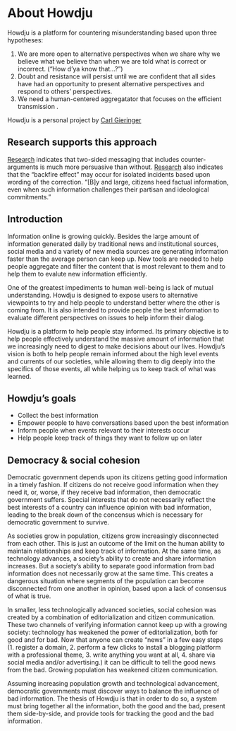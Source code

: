 # About Howdju

Howdju is a platform for countering misunderstanding based upon three hypotheses:

1. We are more open to alternative perspectives when we share why we believe what we believe than when we are told what
   is correct or incorrect. (“How d’ya know that…?”)
2. Doubt and resistance will persist until we are confident that all sides have had an opportunity to present alternative
   perspectives and respond to others’ perspectives.
3. We need a human-centered aggregatator that focuses on the efficient transmission .

Howdju is a personal project by [Carl Gieringer](https://twitter.com/carlgieringer)

## Research supports this approach

[Research](http://dx.doi.org/10.1080/23808985.1999.11678963 "Daniel J. O’Keefe (1999) How to Handle Opposing Arguments
in Persuasive Messages: A Meta-Analytic Review of the Effects of One-Sided and Two-Sided Messages, Annals of the
International Communication Association, 22:1, 209-249, DOI: 10.1080/23808985.1999.11678963") indicates that two-sided
messaging that includes counter-arguments is much more persuasive than without.
[Research](https://www.poynter.org/news/fact-checking-doesnt-backfire-new-study-suggests "Fact-checking doesn't
'backfire,' new study suggests, Alexios Mantzarlis, November 2, 2016 citing Wood, Thomas and Porter, Ethan, The Elusive
Backfire Effect: Mass Attitudes’ Steadfast Factual Adherence (December 31, 2017)") also indicates that the “backfire
effect” may occur for isolated incidents based upon wording of the correction. “[B]y and large, citizens heed factual
information, even when such information challenges their partisan and ideological commitments.”

## Introduction

Information online is growing quickly. Besides the large amount of information generated daily by traditional news and
institutional sources, social media and a variety of new media sources are generating information faster than the
average person can keep up. New tools are needed to help people aggregate and filter the content that is most relevant
to them and to help them to evalute new information efficiently.

One of the greatest impediments to human well-being is lack of mutual understanding. Howdju is designed to expose users
to alternative viewpoints to try and help people to understand better where the other is coming from. It is also
intended to provide people the best information to evaluate different perspectives on issues to help inform their
dialog.

Howdju is a platform to help people stay informed. Its primary objective is to help people effectively understand the
massive amount of information that we increasingly need to digest to make decisions about our lives. Howdju’s vision is
both to help people remain informed about the high level events and currents of our societies, while allowing them to
dig deeply into the specifics of those events, all while helping us to keep track of what was learned.

## Howdju’s goals

- Collect the best information
- Empower people to have conversations based upon the best information
- Inform people when events relevant to their interests occur
- Help people keep track of things they want to follow up on later

## Democracy & social cohesion

Democratic government depends upon its citizens getting good information in a timely fashion. If citizens do not receive
good information when they need it, or, worse, if they receive bad information, then democratic government suffers.
Special interests that do not necessarily reflect the best interests of a country can influence opinion with bad
information, leading to the break down of the concensus which is necessary for democratic government to survive.

As societies grow in population, citizens grow increasingly disconnected from each other. This is just an outcome of the
limit on the human ability to maintain relationships and keep track of information. At the same time, as technology
advances, a society’s ability to create and share information increases. But a society’s ability to separate good
information from bad information does not necessarily grow at the same time. This creates a dangerous situation where
segments of the population can become disconnected from one another in opinion, based upon a lack of consensus of what
is true.

In smaller, less technologically advanced societies, social cohesion was created by a combination of editorialization
and citizen communication. These two channels of verifying information cannot keep up with a growing society: technology
has weakened the power of editorialization, both for good and for bad. Now that anyone can create “news” in a few easy
steps (1. register a domain, 2. perform a few clicks to install a blogging platform with a professional theme, 3. write
anything you want at all, 4. share via social media and/or advertising.) it can be difficult to tell the good news from
the bad. Growing population has weakened citizen communication.

Assuming increasing population growth and technological advancement, democratic governments must discover ways to
balance the influence of bad information. The thesis of Howdju is that in order to do so, a system must bring together
all the information, both the good and the bad, present them side-by-side, and provide tools for tracking the good and
the bad information.
